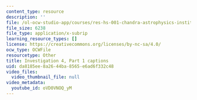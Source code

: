 ```yaml
---
content_type: resource
description: ''
file: /ol-ocw-studio-app/courses/res-hs-001-chandra-astrophysics-institute/oVD0VNOQ_yM_captions.webvtt
file_size: 6238
file_type: application/x-subrip
learning_resource_types: []
license: https://creativecommons.org/licenses/by-nc-sa/4.0/
ocw_type: OCWFile
resourcetype: Other
title: Investigation 4, Part 1 captions
uid: da8185ee-8a26-44ba-8565-e6ad6f332c48
video_files:
  video_thumbnail_file: null
video_metadata:
  youtube_id: oVD0VNOQ_yM
---
```

